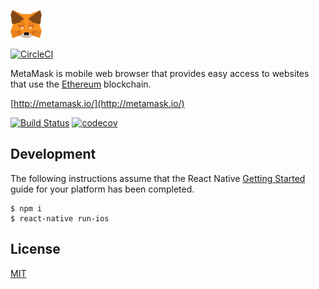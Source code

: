 ![Melfina logo](logo.png?raw=true) 

[![CircleCI](https://circleci.com/gh/MetaMask/MetaMask.svg?style=svg)](https://circleci.com/gh/MetaMask/MetaMask)

MetaMask is mobile web browser that provides easy access to websites that use the [Ethereum](https://ethereum.org/) blockchain.

[http://metamask.io/](http://metamask.io/)

[![Build Status](https://travis-ci.org/bitpshr/MetaMask.svg?branch=master)](https://travis-ci.org/bitpshr/MetaMask)
[![codecov](https://codecov.io/gh/bitpshr/MetaMask/branch/master/graph/badge.svg)](https://codecov.io/gh/bitpshr/MetaMask)

## Development

The following instructions assume that the React Native [Getting Started](https://facebook.github.io/react-native/docs/getting-started.html) guide for your platform has been completed.

```
$ npm i
$ react-native run-ios
```

## License

[MIT](./LICENSE)
